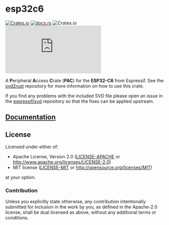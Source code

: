 # esp32c6

[![Crates.io](https://img.shields.io/crates/v/esp32c6?labelColor=1C2C2E&color=C96329&logo=Rust&style=flat-square)](https://crates.io/crates/esp32c6)
[![docs.rs](https://img.shields.io/docsrs/esp32c6?labelColor=1C2C2E&color=C96329&logo=rust&style=flat-square)](https://docs.rs/esp32c6)
![Crates.io](https://img.shields.io/crates/l/esp32c6?labelColor=1C2C2E&style=flat-square)
[![Matrix](https://img.shields.io/matrix/esp-rs:matrix.org?label=join%20matrix&labelColor=1C2C2E&color=BEC5C9&logo=matrix&style=flat-square)](https://matrix.to/#/#esp-rs:matrix.org)

A **P**eripheral **A**ccess **C**rate (**PAC**) for the **ESP32-C6** from Espressif. See the [svd2rust] repository for more information on how to use this crate.

If you find any problems with the included SVD file please open an issue in the [espressif/svd] repository so that the fixes can be applied upstream.

[svd2rust]: https://github.com/rust-embedded/svd2rust
[espressif/svd]: https://github.com/espressif/svd

## [Documentation](https://docs.rs/esp32c6)

## License

Licensed under either of:

- Apache License, Version 2.0 ([LICENSE-APACHE](../LICENSE-APACHE) or http://www.apache.org/licenses/LICENSE-2.0)
- MIT license ([LICENSE-MIT](../LICENSE-MIT) or http://opensource.org/licenses/MIT)

at your option.

### Contribution

Unless you explicitly state otherwise, any contribution intentionally submitted for inclusion in
the work by you, as defined in the Apache-2.0 license, shall be dual licensed as above, without
any additional terms or conditions.
